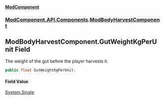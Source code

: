 #### [ModComponent](index.md 'index')
### [ModComponent.API.Components](index.md#ModComponent.API.Components 'ModComponent.API.Components').[ModBodyHarvestComponent](ModBodyHarvestComponent.md 'ModComponent.API.Components.ModBodyHarvestComponent')

## ModBodyHarvestComponent.GutWeightKgPerUnit Field

The weight of the gut before the player harvests it.

```csharp
public float GutWeightKgPerUnit;
```

#### Field Value
[System.Single](https://docs.microsoft.com/en-us/dotnet/api/System.Single 'System.Single')